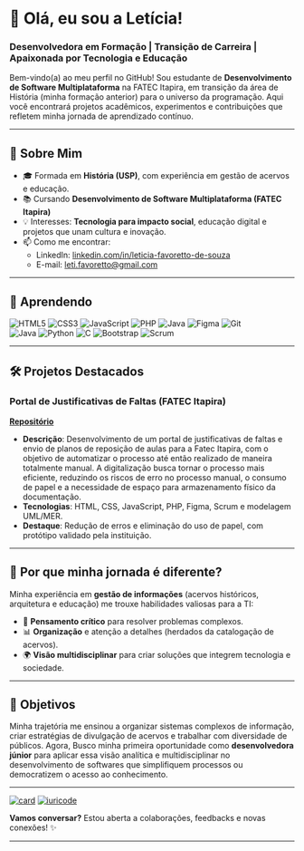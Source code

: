 # 👋 Olá, eu sou a Letícia!  

### **Desenvolvedora em Formação | Transição de Carreira | Apaixonada por Tecnologia e Educação**  

Bem-vindo(a) ao meu perfil no GitHub! Sou estudante de **Desenvolvimento de Software Multiplataforma** na FATEC Itapira, em transição da área de História (minha formação anterior) para o universo da programação. Aqui você encontrará projetos acadêmicos, experimentos e contribuições que refletem minha jornada de aprendizado contínuo.  

---  

## 🚀 **Sobre Mim**  
- 🎓 Formada em **História (USP)**, com experiência em gestão de acervos e educação.
- 📚 Cursando **Desenvolvimento de Software Multiplataforma (FATEC Itapira)**
- 💡 Interesses: **Tecnologia para impacto social**, educação digital e projetos que unam cultura e inovação.  
- 📫 Como me encontrar:  
  - LinkedIn: [linkedin.com/in/leticia-favoretto-de-souza](https://www.linkedin.com/in/leticia-favoretto-de-souza-6b587b17b)  
  - E-mail: leti.favoretto@gmail.com  

---

## 🔧 **Aprendendo**  
![HTML5](https://img.shields.io/badge/HTML5-E34F26?style=flat&logo=html5&logoColor=white)
![CSS3](https://img.shields.io/badge/CSS3-1572B6?style=flat&logo=css3&logoColor=white)
![JavaScript](https://img.shields.io/badge/JavaScript-F7DF1E?style=flat&logo=javascript&logoColor=black)
![PHP](https://img.shields.io/badge/PHP-777BB4?style=flat&logo=php&logoColor=white)
![Java](https://img.shields.io/badge/Java-007396?style=flat&logo=java&logoColor=white)
![Figma](https://img.shields.io/badge/Figma-F24E1E?style=flat&logo=figma&logoColor=white)
![Git](https://img.shields.io/badge/Git-F05032?style=flat&logo=git&logoColor=white)  
![Java](https://img.shields.io/badge/Java-007396?style=flat&logo=java&logoColor=white)
![Python](https://img.shields.io/badge/Python-3776AB?style=flat&logo=python&logoColor=white)
![C](https://img.shields.io/badge/C-00599C?style=flat&logo=c&logoColor=white)
![Bootstrap](https://img.shields.io/badge/Bootstrap-7952B3?style=flat&logo=bootstrap&logoColor=white)
![Scrum](https://img.shields.io/badge/Scrum-6DB33F?style=flat&logo=scrum&logoColor=white)


---

## 🛠 **Projetos Destacados**  

### **Portal de Justificativas de Faltas (FATEC Itapira)**  
**[Repositório](https://github.com/rodrigopolastro/portal-reposicoes-aulas-fatec)**  
- **Descrição**:  Desenvolvimento de um portal de justificativas de faltas e envio de planos de reposição de aulas para a Fatec Itapira, com o objetivo de automatizar o processo até então realizado de maneira totalmente manual. A digitalização busca tornar o processo mais eficiente, reduzindo os riscos de erro no processo manual, o consumo de papel e a necessidade de espaço para armazenamento físico da documentação. 
- **Tecnologias**: HTML, CSS, JavaScript, PHP, Figma, Scrum e modelagem UML/MER.  
- **Destaque**: Redução de erros e eliminação do uso de papel, com protótipo validado pela instituição.  

---  

## 🌟 **Por que minha jornada é diferente?**  
Minha experiência em **gestão de informações** (acervos históricos, arquitetura e educação) me trouxe habilidades valiosas para a TI:  
- 🧠 **Pensamento crítico** para resolver problemas complexos.  
- 📊 **Organização** e atenção a detalhes (herdados da catalogação de acervos).  
- 🌍 **Visão multidisciplinar** para criar soluções que integrem tecnologia e sociedade.  

 ---

## 📌 **Objetivos**  
Minha trajetória me ensinou a organizar sistemas complexos de informação, criar estratégias de divulgação de acervos e trabalhar com diversidade de públicos. Agora, Busco minha primeira oportunidade como **desenvolvedora júnior** para aplicar essa visão analítica e multidisciplinar no desenvolvimento de softwares que simplifiquem processos ou democratizem o acesso ao conhecimento.

---  

[![card](https://github-readme-stats.vercel.app/api?username=Leticia-Favoretto-Souza&theme=default)](https://github.com/anuraghazra/github-readme-stats)
[![iuricode](https://github-readme-stats.vercel.app/api/top-langs/?username=Leticia-Favoretto-Souza&hide=html&layout=compact&theme=default)](https://github.com/anuraghazra/github-readme-stats)

**Vamos conversar?** Estou aberta a colaborações, feedbacks e novas conexões! ✨  

---  

